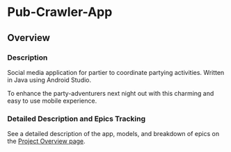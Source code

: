 # Pub-Crawler-App

## Overview
### Description
Social media application for partier to coordinate partying activities. 
Written in Java using Android Studio.

To enhance the party-adventurers next night out with this charming and easy to use mobile experience. 

### Detailed Description and Epics Tracking 
See a detailed description of the app, models, and breakdown of epics on the [Project Overview page](https://github.com/humboldt-cs/cs480-pub-crawl/blob/master/project_overview.md).
